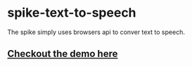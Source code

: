# spike-text-to-speech
The spike simply uses browsers api to conver text to speech.


## [Checkout the demo here](https://digvijayu.github.io/spike-text-to-speech/)
